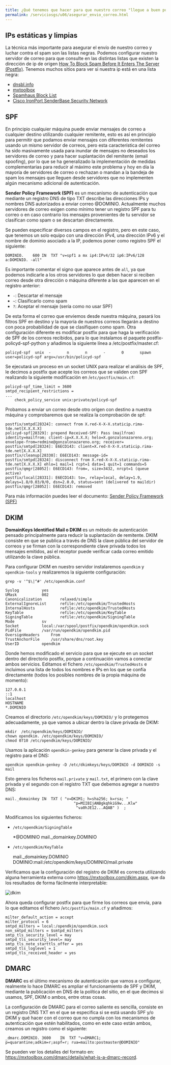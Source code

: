 ```yaml
---
title: ¿Qué tenemos que hacer para que nuestro correo "llegue a buen puerto"?
permalink: /serviciosgs/u06/asegurar_envio_correo.html
---
```


## IPs estáticas y limpias

La técnica más importante para asegurar el envío de nuestro correo y luchar contra el spam son las listas negras. Podemos configurar nuestro servidor de correo para que consulte en las distintas listas que existen la dirección de ip de origen [How To Block Spam Before It Enters The Server (Postfix)](https://www.howtoforge.com/block_spam_at_mta_level_postfix). Tenemos muchos sitios para ver si nuestra ip está en una lista negra:

* [dnsbl.info](https://www.dnsbl.info/dnsbl-database-check.php)
* [mxtoolbox ](http://mxtoolbox.com/blacklists.aspx)
* [Spamhaus Block List ](http://www.spamhaus.org/sbl/index.lasso)
* [Cisco IronPort SenderBase Security Network ](http://www.senderbase.org/)

## SPF

En principio cualquier máquina puede enviar mensajes de correo a cualquier destino utilizando cualquier remitente, esto es así en principio para permitir que podamos enviar mensajes con diferentes remitentes usando un mismo servidor de correos, pero esta característica del correo ha sido masivamente usada para inundar de mensajes no deseados los servidores de correo y para hacer suplantación del remitente (email spoofing), por lo que se ha generalizado la implementación de medidas complementarias para reducir al máximo este problema y hoy en día la mayoría de servidores de correo o rechazan o mandan a la bandeja de spam los mensajes que lleguen desde servidores que no implementen algún mecanismo adicional de autenticación.

**Sender Policy Framework (SPF)** es un mecanismo de autenticación que mediante un registro DNS de tipo TXT describe las direcciones IPs y nombres DNS autorizados a enviar correo @DOMINIO. Actualmente muchos servidores de correo exigen como mínimo tener un registro SPF para tu correo o en caso contrario los mensajes provenientes de tu servidor se clasifican como spam o se descartan directamente.

Se pueden especificar diversos campos en el registro, pero en este caso, que tenemos un solo equipo con una dirección IPv4, una dirección IPv6 y el nombre de dominio asociado a la IP, podemos poner como registro SPF el siguiente:

    DOMINIO.    600 IN  TXT "v=spf1 a mx ip4:IPv4/32 ip6:IPv6/128 a:DOMINIO. -all"

Es importante comentar el signo que aparece antes de `all`, ya que podemos indicarle a los otros servidores lo que deben hacer si reciben correo desde otra dirección o máquina diferente a las que aparecen en el registro anterior:

* `-`: Descartar el mensaje
* `~`: Clasificarlo como spam
* `?`: Aceptar el mensaje (sería como no usar SPF)

De esta forma el correo que enviemos desde nuestra máquina, pasará los filtros SPF en destino y la mayoría de nuestros correos llegarán a destino con poca probabilidad de que se clasifiquen como spam. Otra configuración diferente es modificar postfix para que haga la verificación de SPF de los correos recibidos, para lo que instalamos el paquete postfix-policyd-spf-python y añadimos la siguiente línea a /etc/postfix/master.cf:

    policyd-spf  unix  -       n       n       -       0       spawn     user=policyd-spf argv=/usr/bin/policyd-spf

Se ejecutará un proceso en un socket UNIX para realizar el análisis de SPF, le decimos a postfix que acepte los correos que se validen con SPF realizando la siguiente modificación en /`etc/postfix/main.cf`:
	
    policyd-spf_time_limit = 3600
    smtpd_recipient_restrictions =
    ...
        check_policy_service unix:private/policyd-spf

Probamos a enviar un correo desde otro origen con destino a nuestra máquina y comprobaremos que se realiza la comprobación de spf:

    postfix/smtpd[28324]: connect from X.red-X-X-X.staticip.rima-tde.net[X.X.X.X]
    policyd-spf[28329]: prepend Received-SPF: Pass (mailfrom) identity=mailfrom; client-ip=X.X.X.X; helo=X.gonzalonazareno.org; envelope-from=redmine@gonzalonazareno.org; receiver= 
    postfix/smtpd[28324]: E6ECD143: client=X.red-X-X-X.staticip.rima-tde.net[X.X.X.X]
    postfix/cleanup[28330]: E6ECD143: message-id=
    postfix/smtpd[28324]: disconnect from X.red-X-X-X.staticip.rima-tde.net[X.X.X.X] ehlo=1 mail=1 rcpt=1 data=1 quit=1 commands=5
    postfix/qmgr[28052]: E6ECD143: from=, size=3432, nrcpt=1 (queue active)
    postfix/local[28331]: E6ECD143: to=, relay=local, delay=1.9, delays=1.8/0.03/0/0, dsn=2.0.0, status=sent (delivered to maildir)
    postfix/qmgr[28052]: E6ECD143: removed

Para más información puedes leer el documento: [Sender Policy Framework (SPF)](https://github.com/josedom24/serviciosgs_doc/raw/master/correo/doc/SPF.pdf)


## DKIM

**DomainKeys Identified Mail o DKIM** es un método de autenticación pensado principalmente para reducir la suplantación de remitente. DKIM consiste en que se publica a través de DNS la clave pública del servidor de correos y se firman con la correspondiente clave privada todos los mensajes emitidos, así el receptor puede verificar cada correo emitido utilizando la clave pública.

Para configurar DKIM en nuestro servidor instalaremos `opendkim` y `opendkim-tools` y realizaremos la siguiente configuración:

    grep -v '^$\|^#' /etc/opendkim.conf

    Syslog          yes
    UMask           002
    Canonicalization        relaxed/simple
    ExternalIgnoreList      refile:/etc/opendkim/TrustedHosts
    InternalHosts           refile:/etc/opendkim/TrustedHosts
    KeyTable                refile:/etc/opendkim/KeyTable
    SigningTable            refile:/etc/opendkim/SigningTable
    Mode            sv
    Socket          local:/var/spool/postfix/opendkim/opendkim.sock
    PidFile         /var/run/opendkim/opendkim.pid
    OversignHeaders     From
    TrustAnchorFile     /usr/share/dns/root.key
    UserID          opendkim

Donde hemos modificado el servicio para que se ejecute en un socket dentro del directorio postfix, porque a continuación vamos a conectar ambos servicios. Editamos el fichero `/etc/opendkim/TrustedHosts` e incluimos una lista de todos los nombres e IPs en los que se confía directamente (todos los posibles nombres de la propia máquina de momento):

    127.0.0.1
    ::1
    localhost
    HOSTNAME
    *.DOMINIO

Creamos el directorio `/etc/opendkim/keys/DOMINIO/` y lo protegemos adecuadamente, ya que vamos a ubicar dentro la clave privada de DKIM:

    mkdir  /etc/opendkim/keys/DOMINIO/
    chown opendkim. /etc/opendkim/keys/DOMINIO/
    chmod 0710 /etc/opendkim/keys/DOMINIO/

Usamos la aplicación `opendkin-genkey` para generar la clave privada y el registro para el DNS:

    opendkim opendkim-genkey -D /etc/dkimkeys/keys/DOMINIO -d DOMINIO -s mail

Esto genera los ficheros `mail.private` y `mail.txt`, el primero con la clave privada y el segundo con el registro TXT que debemos agregar a nuestro DNS:

    mail._domainkey IN  TXT ( "v=DKIM1; h=sha256; k=rsa; "
                                  "p=MIIBIjANBgkqhkiG9w...Klw"
                                   "va0hJE12...AQAB" )  ;

Modificamos los siguientes ficheros:

* `/etc/opendkim/SigningTable`
	
    *@DOMINIO mail._domainkey.DOMINIO

* `/etc/opendkim/KeyTable`

	mail._domainkey.DOMINIO DOMINIO:mail:/etc/opendkim/keys/DOMINIO/mail.private

Verificamos que la configuración del registro de DKIM es correcta utilizando alguna herramienta externa como https://mxtoolbox.com/dkim.aspx, que da los resultados de forma fácilmente interpretable:

![dkim](img/dkim.png)

Ahora queda configurar postfix para que firme los correos que envía, para lo que editamos el fichero /`etc/postfix/main.cf` y añadimos:

    milter_default_action = accept
    milter_protocol = 6
    smtpd_milters = local:/opendkim/opendkim.sock
    non_smtpd_milters = $smtpd_milters
    smtp_tls_security_level = may
    smtpd_tls_security_level= may
    smtp_tls_note_starttls_offer = yes
    smtpd_tls_loglevel = 1
    smtpd_tls_received_header = yes

## DMARC

**DMARC** es el último mecanismo de autenticación que vamos a configurar, realmente lo hace DMARC es ampliar el funcionamiento de SPF y DKIM, mediante la publicación en DNS de la política del sitio, en el que decimos si usamos, SPF, DKIM o ambos, entre otras cosas.

La configuración de DMARC para el correo saliente es sencilla, consiste en un registro DNS TXT en el que se especifica si se está usando SPF y/o DKIM y qué hacer con el correo que no cumpla con los mecanismos de autenticación que estén habilitados, como en este caso están ambos, creamos un registro como el siguiente:

    _dmarc.DOMINIO. 3600    IN  TXT "v=DMARC1; p=quarantine;adkim=r;aspf=r; rua=mailto:postmaster@DOMINIO"

Se pueden ver los detalles del formato en: https://mxtoolbox.com/dmarc/details/what-is-a-dmarc-record.

